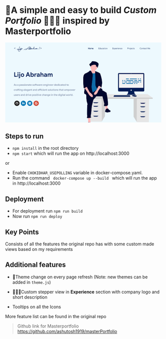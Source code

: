 # 🚀A simple and easy to build <i><b>Custom Portfolio</b></i> 👨🏻‍💻 inspired by Masterportfolio 

<p align="center">
  <img src="./images/displayimage.png" />
</p>

## Steps to run

- <code>npm install</code> in the root directory
- <code>npm start</code> which will run the app on http://localhost:3000

or

- Enable <code>CHOKIDHAR_USEPOLLING</code> variable in docker-compose.yaml.
- Run the command <code> docker-compose up --build </code> which will run the app in http://localhost:3000

## Deployment

- For deployment run <code>npm run build</code>
- Now run <code>npm run deploy</code>

## Key Points

Consists of all the features the original repo has with some custom made views based on my requirements

## Additional features

- 🌈Theme change on every page refresh (Note: new themes can be added in <code>theme.js</code>)

-  👨🏻‍🎨Custom stepper view in <b>Experience</b> section with company logo and short description

- Tooltips on all the Icons


More feature list can be found in the original repo

> Github link for Masterportfolio https://github.com/ashutosh1919/masterPortfolio